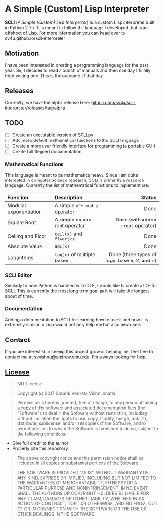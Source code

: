 # A Simple (Custom) Lisp Interpreter

**SCLI** (*A Simple (Custom) Lisp Interpreter*) is a custom Lisp interpreter built in Python 2.7.x. It is meant to follow the language I developed that is an offshoot of Lisp. For more information you can head over to [sv4u.github.io/scli-interpreter](https://sv4u.github.io/scli-interpreter/)

## Motivation

I have been interested in creating a programming language for the past year. So, I decided to read a bunch of manuals and then one day I finally tried writing one. This is the outcome of that day.

## Releases

Currently, we have the alpha release here: [github.com/sv4u/scli-interpreter/releases/tag/alpha](https://github.com/sv4u/scli-interpreter/releases/tag/alpha)

## TODO
- [ ] Create an executable version of [SCLI.py](https://github.com/sv4u/lisp-interpreter/blob/master/SCLI.py)
- [ ] Add more default mathematical functions to the SCLI language
- [ ] Create a more user friendly interface for programming (a portable GUI)
- [ ] Create full flegded documentation

### Mathematical Functions

This language is meant to be mathematics heavy. Since I am quite interested in computer science research, SCLI is primarily a research language. Currently the list of mathematical functions to implement are:

| Function | Description | Status |
| :------- | :---------- | -----: |
| Modular exponentiation | A simple `x^y mod z` operator | Done |
| Square Root | A simple square root operator | Done (with added `nroot` operator) |
| Ceiling and Floor | `ceil(x)` and `floor(x)` | Done |
| Absolute Value | `abs(x)` | Done |
| Logarithms | `log(x)` of multiple bases | Done (three types of logs: base e, 2, and n) |

### SCLI Editor

Similarly to how Python is bundled with IDLE, I would like to create a IDE for SCLI. This is currently the most long term goal as it will take the longest about of time.

### Documentation

Adding a documentation to SCLI for learning how to use it and how it is extremely similar to Lisp would not only help me but also new users.

## Contact

If you are interested in seeing this project grow or helping me, feel free to contact me at [svvishnu@andrew.cmu.edu](mailto:svvishnu@andrew.cmu.edu). I'm always looking for help.

## [License](https://github.com/sv4u/scli-interpreter/blob/master/LICENSE)

> MIT License

> Copyright (c) 2017 Sasank Venkata Vishnubhatla

> Permission is hereby granted, free of charge, to any person obtaining a copy of this software and associated documentation files (the "Software"), to deal in the Software without restriction, including without limitation the rights to use, copy, modify, merge, publish, distribute, sublicense, and/or sell copies of the Software, and to permit persons to whom the Software is furnished to do so, subject to the following conditions:
* Give full credit to the author
* Properly cite this repository

> The above copyright notice and this permission notice shall be included in all copies or substantial portions of the Software.

> THE SOFTWARE IS PROVIDED "AS IS", WITHOUT WARRANTY OF ANY KIND, EXPRESS OR IMPLIED, INCLUDING BUT NOT LIMITED TO THE WARRANTIES OF MERCHANTABILITY, FITNESS FOR A PARTICULAR PURPOSE AND NONINFRINGEMENT. IN NO EVENT SHALL THE AUTHORS OR COPYRIGHT HOLDERS BE LIABLE FOR ANY CLAIM, DAMAGES OR OTHER LIABILITY, WHETHER IN AN ACTION OF CONTRACT, TORT OR OTHERWISE, ARISING FROM, OUT OF OR IN CONNECTION WITH THE SOFTWARE OR THE USE OR OTHER DEALINGS IN THE SOFTWARE.
